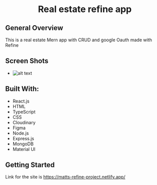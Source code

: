 <h1 align="center">Real estate refine app</h1>

</div>

## General Overview

This is a real estate Mern app with CRUD and google Oauth made with Refine


## Screen Shots

* ![alt text](https://i.imgur.com/a/fq42Ioj/)



## Built With:

- React.js
- HTML
- TypeScript
- CSS
- Cloudinary
- Figma
- Node.js 
- Express.js
- MongoDB
- Material UI




## Getting Started

Link for the site is https://matts-refine-project.netlify.app/

